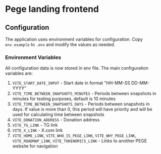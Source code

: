# Pege landing frontend

## Configuration

The application uses environment variables for configuration. Copy `env.example` to `.env` and modify the values as needed.

### Environment Variables

All configuration data is now stored in env file. The main configuration variables are:

1. `VITE_START_DATE_INPUT` - Start date in format "HH-MM-SS DD-MM-YYYY"
2. `VITE_TIME_BETWEEN_SNAPSHOTS_MINUTES` - Periods between snapshots in minutes for testing purposes, default is 10 minutes
3. `VITE_TIME_BETWEEN_SNAPSHOTS_DAYS` - Periods between snapshots in days. If value is more than 0, this period will have priority and will be used for calculating time between snapshots
4. `VITE_DONATION_ADDRESS` - Donation address
5. `VITE_TG_LINK` - TG link
6. `VITE_X_LINK` - X.com link
7. `VITE_HOME_LINK`, `VITE_WHO_IS_PEGE_LINK`, `VITE_WHY_PEGE_LINK`, `VITE_ROADMAP_LINK`, `VITE_TOKENOMICS_LINK` - Links to another PEGE website for navigation

